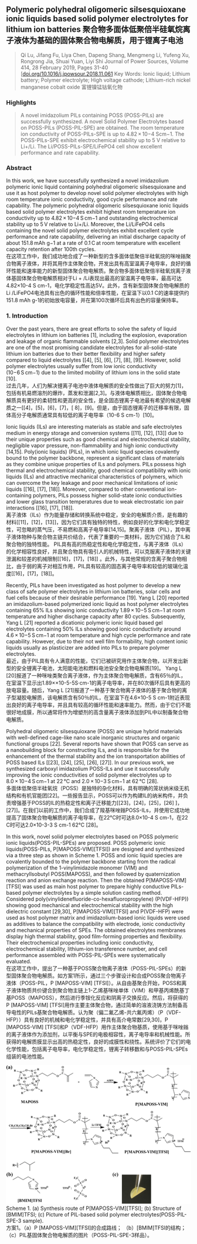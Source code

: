 ## Polymeric polyhedral oligomeric silsesquioxane ionic liquids based solid polymer electrolytes for lithium ion batteries 聚合物多面体低聚倍半硅氧烷离子液体为基础的固体聚合物电解质，用于锂离子电池

> Qi Lu, Jifang Fu, Liya Chen, Dapeng Shang, Mengmeng Li, Yufeng Xu, Rongrong Jia, Shuai Yuan, Liyi Shi
> Journal of Power Sources, Volume 414, 28 February 2019, Pages 31-40
> [[doi.org/10.1016/j.jpowsour.2018.11.061](https://doi.org/10.1016/j.jpowsour.2018.12.085)
> Key Words: Ionic liquid; Lithium battery; Polymer electrolyte; High voltage cathode; Lithium-rich nickel manganese cobalt oxide 富锂镍锰钴氧化物

### Highlights
> A novel imidazolium PILs containing POSS (POSS-PILs) are successfully synthesized.
> A novel Solid Polymer Electrolytes based on POSS-PILs (POSS-PIL-SPE) are obtained.
> The room temperature ion conductivity of POSS-PILs-SPE is up to 4.82 × 10−4 Scm−1.
> The POSS-PILs-SPE exhibit electrochemical stability up to 5 V relative to Li+/Li.
> The Li/POSS-PILs-SPE/LiFePO4 cell show excellent performance and rate capability.

### Abstract
In this work, we have successfully synthesized a novel imidazolium polymeric ionic liquid containing polyhedral oligomeric silsesquioxane and use it as host polymer to develop novel solid polymer electrolytes with high room temperature ionic conductivity, good cycle performance and rate capability. The polymeric polyhedral oligomeric silsesquioxane ionic liquids based solid polymer electrolytes exhibit highest room temperature ion conductivity up to 4.82 × 10−4 S cm−1 and outstanding electrochemical stability up to 5 V relative to Li+/Li. Moreover, the Li/LiFePO4 cells containing the novel solid polymer electrolytes exhibit excellent cycle performance and rate capability, delivering an initial discharge capacity of about 151.8 mAh g−1 at a rate of 0.1 C at room temperature with excellent capacity retention after 100th cycles.  
在这项工作中，我们成功地合成了一种新型的含多面体低聚倍半硅氧烷的咪唑鎓聚合物离子液体，并将其用作主体聚合物，开发出具有高室温离子电导率，良好的循环性能和速率能力的新型固体聚合物电解质。聚合物多面体低聚倍半硅氧烷离子液体基固体聚合物电解质相对于Li + /Li表现出最高的室温离子电导率，最高可达4.82×10-4 S cm-1，电化学稳定性高达5V。此外，含有新型固体聚合物电解质的Li /LiFePO4电池具有出色的循环性能和倍率性能，在室温下以0.1 C的速率提供约151.8 mAh g-1的初始放电容量，并在第100次循环后具有出色的容量保持率。

### 1. Introduction
Over the past years, there are great efforts to solve the safety of liquid electrolytes in lithium ion batteries [1], including the explosion, evaporation and leakage of organic flammable solvents [2,3]. Solid polymer electrolytes are one of the most promising candidate electrolytes for all-solid-state lithium ion batteries due to their better flexibility and higher safety compared to liquid electrolytes [[4], [5], [6], [7], [8], [9]]. However, solid polymer electrolytes usually suffer from low ionic conductivity (10−6 S cm−1) due to the limited mobility of lithium ions in the solid state [10].  
过去几年，人们为解决锂离子电池中液体电解质的安全性做出了巨大的努力[1]，包括有机易燃溶剂的爆炸，蒸发和泄漏[2,3]。与液体电解质相比，固体聚合物电解质具有更好的柔韧性和更高的安全性，是全固态锂离子电池最有希望的候选电解质之一[[4]，[5]，[6]，[7]，[ 8]，[9]。但是，由于固态锂离子的迁移率有限，固体高分子电解质通常具有较低的离子电导率（10-6 S cm-1）[10]。

Ionic liquids (ILs) are interesting materials as stable and safe electrolytes medium in energy storage and conversion systems [[11], [12], [13]] due to their unique properties such as good chemical and electrochemical stability, negligible vapor pressure, non-flammability and high ionic conductivity [14,15]. Poly(ionic liquids) (PILs), in which ionic liquid species covalently bound to the polymer backbone, represent a significant class of materials as they combine unique properties of ILs and polymers. PILs possess high thermal and electrochemical stability, good chemical compatibility with ionic liquids (ILs) and attractive mechanical characteristics of polymers, which can overcome the key leakage and poor mechanical limitations of ionic liquids [[16], [17], [18]]. Moreover, compared to other conventional ion-containing polymers, PILs possess higher solid-state ionic conductivities and lower glass transition temperatures due to weak electrostatic ion pair interactions [[16], [17], [18]].  
离子液体（ILs）作为能量存储和转换系统中稳定，安全的电解质介质，是有趣的材料[[11]，[12]，[13]]，因为它们具有独特的特性，例如良好的化学和电化学稳定性，可忽略的蒸气压，不易燃和高离子电导率[14,15]。聚离子液体（PIL），其中离子液体物种与聚合物主链共价结合，代表了重要的一类材料，因为它们结合了IL和聚合物的独特性能。 PIL具有高的热稳定性和电化学稳定性，与离子液体（ILs）的化学相容性良好，并且聚合物具有吸引人的机械特性，可以克服离子液体的关键泄漏和较差的机械限制[[16]，[17]，[18]] 。此外，与其他常规的含离子聚合物相比，由于弱的离子对相互作用，PIL具有较高的固态离子电导率和较低的玻璃化温度[[16]，[17]，[18]]。

Recently, PILs have been investigated as host polymer to develop a new class of safe polymer electrolytes in lithium ion batteries, solar cells and fuel cells because of their desirable performance [19]. Yang L [20] reported an imidazolium-based polymerized ionic liquid as host polymer electrolytes containing 65% ILs showing ionic conductivity 1.89 × 10−5 S cm−1 at room temperature and higher discharge capacity after 80 cycles. Subsequently, Yang L [21] reported a dicationic polymeric ionic liquid based gel electrolytes containing 50% ILs showing good ionic conductivity around 4.6 × 10−5 S cm−1 at room temperature and high cycle performance and rate capability. However, due to their not well film formability, high content ionic liquids usually as plasticizer are added into PILs to prepare polymer electrolytes.  
最近，由于PIL具有令人满意的性能，它们已被研究用作主体​​聚合物，以开发出新型的安全锂离子电池，太阳能电池和燃料电池安全聚合物电解质[19]。 Yang L [20]报道了一种咪唑类聚合离子液体，作为主体聚合物电解质，含有65％的IL，在室温下显示出1.89××10-5-5S·cm-1的离子电导率，并在80次循环后具有更高的放电容量。随后，Yang L [21]报道了一种基于聚合物离子液体的基于聚合物的离子型凝胶电解质，该电解质含有50％的IL，在室温下在4.6×10-5 S cm-1附近表现出良好的离子电导率，并且具有较高的循环性能和速率能力。然而，由于它们不能很好地成膜，所以通常将作为增塑剂的高含量离子液体添加到PIL中以制备聚合物电解质。

Polyhedral oligomeric silsesquioxane (POSS) are unique hybrid materials with well-defined cage-like nano scale inorganic structures and organic functional groups [22]. Several reports have shown that POSS can serve as a nanobuilding block for constructing ILs, and is responsible for the enhancement of the thermal stability and the ion transportation abilities of POSS based ILs [[23], [24], [25], [26], [27]]. In our previous work, we synthesized carboxyl imidazolium POSS-ILs and use it successfully improving the ionic conductivities of solid polymer electrolytes up to 8.0 × 10−4 S cm−1 at 22 °C and 2.0 × 10−3 S cm−1 at 62 °C [28].  
多面体低聚倍半硅氧烷（POSS）是独特的杂化材料，具有明确的笼状纳米级无机结构和有机官能团[22]。一些报告显示，POSS可以作为构建IL的纳米构件，并负责增强基于POSS的IL的热稳定性和离子迁移能力[[23]，[24]，[25]，[26] ]，[27]]。在我们以前的工作中，我们合成了羧基咪唑鎓POSS-ILs，并使用它成功地提高了固体聚合物电解质的离子电导率，在22°C时可达8.0×10-4 S cm-1，在22 C时可达2.0×10-3-3 S cm-1 62°C [28]。

In this work, novel solid polymer electrolytes based on POSS polymeric ionic liquids(POSS-PIL-SPEs) are proposed. POSS polymeric ionic liquids(POSS-PILs, P[MAPOSS-VIM][TFSI]) are designed and synthesized via a three step as shown in Scheme 1. POSS and ionic liquid species are covalently bounded to the polymer backbone starting from the radical polymerization of the 1-vinylimidazole monomer (VIM) and methacryllsobutyl POSS(MAPOSS), and then followed by quaternization reaction and anion exchange reaction. Then the obtained P[MAPOSS-VIM][TFSI] was used as main host polymer to prepare highly conductive PILs-based polymer electrolytes by a simple solution casting method. Considered poly(vinylidenefluoride-co-hexafluoropropylene) (P(VDF-HFP)) showing good mechanical and electrochemical stability with the high dielectric constant [29,30], P[MAPOSS-VIM][TFSI] and P(VDF-HFP) were used as host polymer matrix and imidazolium-based ionic liquids were used as additives to balance the compatibility with electrode, ionic conductivity and mechanical properties of SPEs. The obtained electrolytes membranes display high thermal stability, good film-forming properties and flexibility. Their electrochemical properties including ionic conductivity, electrochemical stability, lithium-ion transference number, and cell performance assembled with POSS-PIL-SPEs were systematically evaluated.  
在这项工作中，提出了一种基于POSS聚合物离子液体（POSS-PIL-SPEs）的新型固体聚合物电解质。如方案1所示，通过三个步骤设计和合成POSS聚合物离子液体（POSS-PIL，P [MAPOSS-VIM] [TFSI]）。从自由基聚合开始，POSS和离子液体物质共价键合到聚合物主链上1-乙烯基咪唑单体（VIM）和甲基丙烯酰基丁基POSS（MAPOSS），然后进行季铵化反应和阴离子交换反应。然后，将获得的P [MAPOSS-VIM] [TFSI]用作主要主体聚合物，通过简单的溶液浇铸方法制备高导电性的PILs基聚合物电解质。认为聚（偏二氟乙烯-共六氟丙烯）（P（VDF-HFP））具有良好的机械和电化学稳定性，并具有高介电常数[29,30]，P [MAPOSS-VIM] [TFSI]和P（VDF-HFP）用作主体聚合物基质，使用基于咪唑鎓的离子液体作为添加剂，以平衡与SPE的电极相容性，离子电导率和机械性能。所获得的电解质膜显示出高的热稳定性，良好的成膜性和挠性。系统评价了它们的电化学性能，包括离子电导率，电化学稳定性，锂离子转移数和与POSS-PIL-SPEs组装的电池性能。

![1-s2.0-S0378775318314496-sc1_lrg.jpg](imgs/1-s2.0-S0378775318314496-sc1_lrg.jpg)  
Scheme 1. (a) Synthesis route of P[MAPOSS-VIM][TFSI]; (b) Structure of [BMIM]TFSI; (c) Picture of PIL-based solid polymer electrolytes(POSS-PIL-SPE-3 sample).  
方案1。（a）P [MAPOSS-VIM][TFSI]的合成路线； （b）[BMIM]TFSI的结构； （c）PIL基固体聚合物电解质的图片（POSS-PIL-SPE-3样品）。